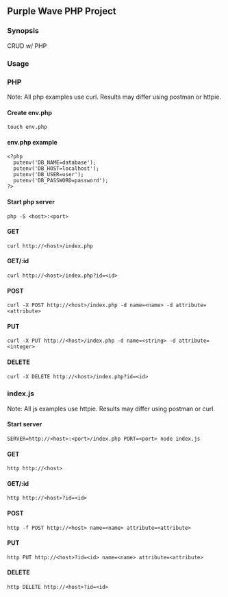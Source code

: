 ## Purple Wave PHP Project

### Synopsis

CRUD w/ PHP

### Usage

### PHP

Note: All php examples use curl. Results may differ using postman or httpie.

#### Create env.php

    touch env.php
    
#### env.php example

    <?php
      putenv('DB_NAME=database');
      putenv('DB_HOST=localhost');
      putenv('DB_USER=user');
      putenv('DB_PASSWORD=password');
    ?>
    
#### Start php server

    php -S <host>:<port>
    
#### GET

    curl http://<host>/index.php
    
#### GET/:id

    curl http://<host>/index.php?id=<id>

#### POST

    curl -X POST http://<host>/index.php -d name=<name> -d attribute=<attribute>
    
#### PUT

    curl -X PUT http://<host>/index.php -d name=<string> -d attribute=<integer>
    
#### DELETE

    curl -X DELETE http://<host>/index.php?id=<id>
    
### index.js

Note: All js examples use httpie. Results may differ using postman or curl.

#### Start server

    SERVER=http://<host>:<port>/index.php PORT=<port> node index.js
    
#### GET

    http http://<host>

#### GET/:id

    http http://<host>?id=<id>
    
#### POST

    http -f POST http://<host> name=<name> attribute=<attribute>
    
#### PUT

    http PUT http://<host>?id=<id> name=<name> attribute=<attribute>
    
#### DELETE

    http DELETE http://<host>?id=<id>
